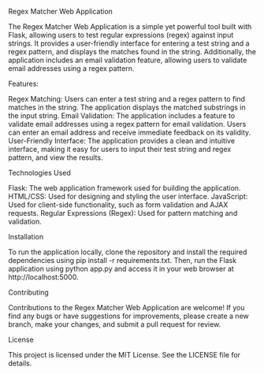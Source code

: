 Regex Matcher Web Application

The Regex Matcher Web Application is a simple yet powerful tool built with Flask, allowing users to test regular expressions (regex) against input strings. It provides a user-friendly interface for entering a test string and a regex pattern, and displays the matches found in the string. Additionally, the application includes an email validation feature, allowing users to validate email addresses using a regex pattern.

Features:

Regex Matching: Users can enter a test string and a regex pattern to find matches in the string. The application displays the matched substrings in the input string. Email Validation: The application includes a feature to validate email addresses using a regex pattern for email validation. Users can enter an email address and receive immediate feedback on its validity. User-Friendly Interface: The application provides a clean and intuitive interface, making it easy for users to input their test string and regex pattern, and view the results.

Technologies Used

Flask: The web application framework used for building the application. HTML/CSS: Used for designing and styling the user interface. JavaScript: Used for client-side functionality, such as form validation and AJAX requests. Regular Expressions (Regex): Used for pattern matching and validation.

Installation

To run the application locally, clone the repository and install the required dependencies using pip install -r requirements.txt. Then, run the Flask application using python app.py and access it in your web browser at http://localhost:5000.

Contributing

Contributions to the Regex Matcher Web Application are welcome! If you find any bugs or have suggestions for improvements, please create a new branch, make your changes, and submit a pull request for review.

License

This project is licensed under the MIT License. See the LICENSE file for details.
